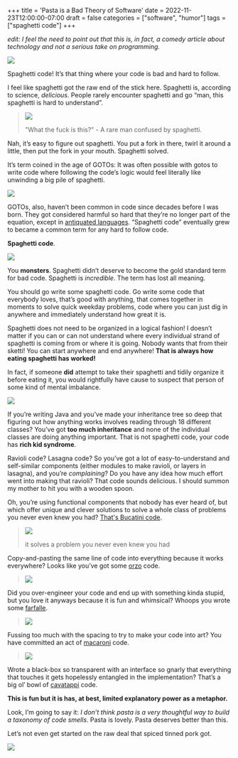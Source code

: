 +++
title = 'Pasta is a Bad Theory of Software'
date = 2022-11-23T12:00:00-07:00
draft = false
categories = ["software", "humor"]
tags = ["spaghetti code"]
+++

_edit: I feel the need to point out that this is, in fact, a comedy article about technology and not a serious take on programming._

<!--more-->

![](./spaghetti.png)

Spaghetti code! It’s that thing where your code is bad and hard to follow.

I feel like spaghetti got the raw end of the stick here. Spaghetti is, according to science, _delicious_. People rarely encounter spaghetti and go “man, this spaghetti is hard to understand”.

> ![](./wtf.png)
>
> "What the fuck is this?" - A rare man confused by spaghetti.

Nah, it’s easy to figure out spaghetti. You put a fork in there, twirl it around a little, then put the fork in your mouth. Spaghetti solved.

It’s term coined in the age of GOTOs: It was often possible with gotos to write code where following the code’s logic would feel literally like unwinding a big pile of spaghetti.

![](./goto.png)

GOTOs, also, haven’t been common in code since decades before I was born. They got considered harmful so hard that they’re no longer part of the equation, except in [antiquated languages](https://go.dev/ref/spec#Goto_statements). “Spaghetti code” eventually grew to became a common term for any hard to follow code.

**Spaghetti code**.

![](./wets.png)

You **monsters**. Spaghetti didn’t deserve to become the gold standard term for bad code. Spaghetti is _incredible_. The term has lost all meaning.

You should go write some spaghetti code. Go write some code that everybody loves, that’s good with anything, that comes together in moments to solve quick weekday problems, code where you can just dig in anywhere and immediately understand how great it is.

Spaghetti does not need to be organized in a logical fashion! I doesn’t matter if you can or can not understand where every individual strand of spaghetti is coming from or where it is going. Nobody wants that from their sketti! You can start anywhere and end anywhere!
**That is always how eating spaghetti has worked!**

In fact, if someone **did** attempt to take their spaghetti and tidily organize it before eating it, you would rightfully have cause to suspect that person of some kind of mental imbalance.

![](./org.png)

If you’re writing Java and you’ve made your inheritance tree so deep that figuring out how anything works involves reading through 18 different classes? You’ve got **too much inheritance** and none of the individual classes are doing anything important. That is not spaghetti code, your code has **rich kid syndrome**.

Ravioli code? Lasagna code? So you’ve got a lot of easy-to-understand and self-similar components (either modules to make ravioli, or layers in lasagna), and you’re _complaining_? Do you have any idea how much effort went into making that ravioli? That code sounds delicious. I should summon my mother to hit you with a wooden spoon.

Oh, you’re using functional components that nobody has ever heard of, but which offer unique and clever solutions to solve a whole class of problems you never even knew you had? [That's Bucatini code](https://en.wikipedia.org/wiki/Bucatini).

> ![](./bucatini.png)
>
> it solves a problem you never even knew you had

Copy-and-pasting the same line of code into everything because it works everywhere? Looks like you’ve got some [orzo](https://en.wikipedia.org/wiki/Orzo) code.

> ![](./orzo.png)

Did you over-engineer your code and end up with something kinda stupid, but you love it anyways because it is fun and whimsical? Whoops you wrote some [farfalle](https://en.wikipedia.org/wiki/Farfalle).

> ![](./farfalle.png)

Fussing too much with the spacing to try to make your code into art? You have committed an act of [macaroni](https://en.wikipedia.org/wiki/Macaroni_art) code.

> ![](./macaroni_art.png)

Wrote a black-box so transparent with an interface so gnarly that everything that touches it gets hopelessly entangled in the implementation? That’s a big ol’ bowl of [cavatappi](https://en.wikipedia.org/wiki/Cavatappi) code.

**This is fun but it is has, at best, limited explanatory power as a metaphor.**

Look, I’m going to say it: _I don’t think pasta is a very thoughtful way to build a taxonomy of code smells_. Pasta is lovely. Pasta deserves better than this.

Let’s not even get started on the raw deal that spiced tinned pork got.

![](./spam.png)